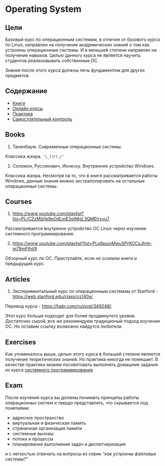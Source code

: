 # Operating System

## Цели
Базовый курс по операционным системам, в отличие от базового курса по Linux, направлен на получение академических знаний о том как устроены операционные системы. И в меньшей степени направлен на получение навыков. Целью данного курса не является научить студентов реализовывать собственные ОС.

Знания после этого курса должны лечь фундаментом для других предметов.

## Содержание
* [Книги](https://github.com/drewxa/guide/master/OS.md#books)
* [Онлайн курсы](https://github.com/drewxa/guide/master/OS.md#courses)
* [Практика](https://github.com/drewxa/guide/master/OS.md#exercises)
* [Самостоятельный контроль](https://github.com/drewxa/guide/master/OS.md#exam)

## Books
1. Таненбаум. Современные операционные системы.

Классика жанра. `¯\_(ツ)_/¯`

1. Соломон, Руссинович, Ионеску. Внутреннее устройство Windows.

Классика жанра. Несмотря на то, что в книге рассматривается работы Windows, данные знания можно экстраполировать на остальные операционные системы.

## Courses
1. https://www.youtube.com/playlist?list=PLrCZzMib1e9pOdLmE2qtMgL3QMEIrxyu7

Рассматривается внутренне устройство ОС Linux через изучение системного программирования.

2. https://www.youtube.com/playlist?list=PLo6puixMwuSPrKOCsJhrtr-m79mFthit9

Обзорный курс по ОС. Приступайте, если не осилили книги и предыдущий курс.

## Articles
1. Экспериментальный курс по операционным системам от Stanford - https://web.stanford.edu/class/cs140e/

Перевод курса - https://habr.com/ru/post/349248/.

Этот курс больше подходит для более продвинутого уровня. Достаточно сырой, все же рекомендуем традиционый подход изучения ОС. Но оставим ссылку возможно найдутся любители. 

## Exercises
Как упоминалось выше, целью этого курса в большей степени является получение теоретических знаний. Но практика никогда не помешает. В качестве практики можем посоветовать выполнять домашние задания из курса [системного программирования](https://www.youtube.com/playlist?list=PLrCZzMib1e9pOdLmE2qtMgL3QMEIrxyu7)

## Exam
После изучения курса вы должны понимать принципы работы операционных систем и твердо представлять, что скрывается под понятиями:
* адресное пространство
* виртуальная и физическая память
* страничная организация памяти 
* системные вызовы
* потоки и процессы
* планирование выполнения задач и диспетчеризация

и с легкостью отвечать на вопросы из серии _"как устроены файловые системы?"_
